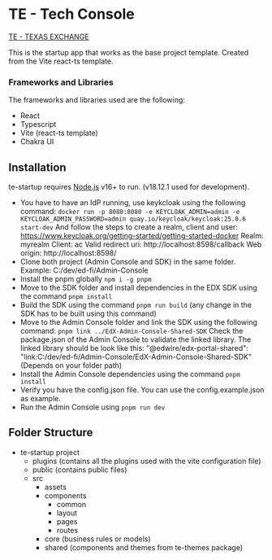 # TE - Tech Console
[TE - TEXAS EXCHANGE](https://github.com/EdWire/TEE-UI-Prototype/blob/main/exchange.svg?raw=true)

This is the startup app that works as the base project template. Created
from the Vite react-ts template. 

### Frameworks and Libraries
The frameworks and libraries used are the following: 
- React 
- Typescript
- Vite (react-ts template)
- Chakra UI

## Installation
te-startup requires [Node.js](https://nodejs.org/) v16+ to run. (v18.12.1 used for development).

- You have to have an IdP running, use keykcloak using the following command:
  ```docker run -p 8080:8080 -e KEYCLOAK_ADMIN=admin -e KEYCLOAK_ADMIN_PASSWORD=admin quay.io/keycloak/keycloak:25.0.6 start-dev```
  And follow the steps to create a realm, client and user: https://www.keycloak.org/getting-started/getting-started-docker
  Realm: myrealm
  Client: ac
  Valid redirect uri: http://localhost:8598/callback
  Web origin: http://localhost:8598/
- Clone both project (Admin Console and SDK) in the same folder. Example: C:/dev/ed-fi/Admin-Console
- Install the pnpm globally
  ```npm i -g pnpm```
- Move to the SDK folder and install dependencies in the EDX SDK using the command
  ```pnpm install```
- Build the SDK using the command
  ```pnpm run build``` 
  (any change in the SDK has to be built using this command)
- Move to the Admin Console folder and link the SDK using the following command:
  ```pnpm link ../EdX-Admin-Console-Shared-SDK```
  Check the package.json of the Admin Console to validate the linked library. The linked library should be look like this: "@edwire/edx-portal-shared": "link:C:/dev/ed-fi/Admin-Console/EdX-Admin-Console-Shared-SDK" (Depends on your folder path)
- Install the Admin Console dependencies using the command
  ```pnpm install```
- Verify you have the config.json file. You can use the config.example.json as example.
- Run the Admin Console using
  ```pnpm run dev```
  

## Folder Structure
- te-startup project
    - plugins (contains all the plugins used with the vite configuration file)
    - public (contains public files)
    - src
        - assets
        - components
            - common
            - layout
            - pages
            - routes
        - core (business rules or models)
        - shared (components and themes from te-themes package)